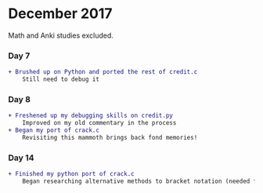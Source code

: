 # December 2017

Math and Anki studies excluded.

### Day 7
```diff
+ Brushed up on Python and ported the rest of credit.c
    Still need to debug it
```

### Day 8
```diff
+ Freshened up my debugging skills on credit.py
    Improved on my old commentary in the process
+ Began my port of crack.c
    Revisiting this mammoth brings back fond memories!
```

### Day 14
```diff
+ Finished my python port of crack.c
    Began researching alternative methods to bracket notation (needed for debugging).
```